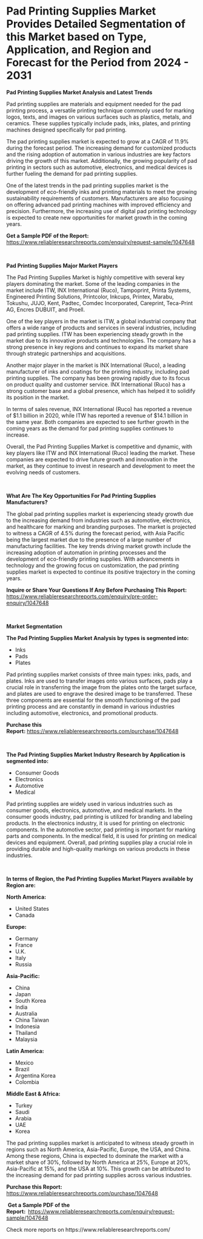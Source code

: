 <p><h1>Pad Printing Supplies Market Provides Detailed Segmentation of this Market based on Type, Application, and Region and Forecast for the Period from 2024 - 2031</h1></p><p><strong>Pad Printing Supplies Market Analysis and Latest Trends</strong></p>
<p><p>Pad printing supplies are materials and equipment needed for the pad printing process, a versatile printing technique commonly used for marking logos, texts, and images on various surfaces such as plastics, metals, and ceramics. These supplies typically include pads, inks, plates, and printing machines designed specifically for pad printing.</p><p>The pad printing supplies market is expected to grow at a CAGR of 11.9% during the forecast period. The increasing demand for customized products and the rising adoption of automation in various industries are key factors driving the growth of this market. Additionally, the growing popularity of pad printing in sectors such as automotive, electronics, and medical devices is further fueling the demand for pad printing supplies.</p><p>One of the latest trends in the pad printing supplies market is the development of eco-friendly inks and printing materials to meet the growing sustainability requirements of customers. Manufacturers are also focusing on offering advanced pad printing machines with improved efficiency and precision. Furthermore, the increasing use of digital pad printing technology is expected to create new opportunities for market growth in the coming years.</p></p>
<p><strong>Get a Sample PDF of the Report:&nbsp;</strong> <a href="https://www.reliableresearchreports.com/enquiry/request-sample/1047648">https://www.reliableresearchreports.com/enquiry/request-sample/1047648</a></p>
<p>&nbsp;</p>
<p><strong>Pad Printing Supplies Major Market Players</strong></p>
<p><p>The Pad Printing Supplies Market is highly competitive with several key players dominating the market. Some of the leading companies in the market include ITW, INX International (Ruco), Tampoprint, Printa Systems, Engineered Printing Solutions, Printcolor, Inkcups, Printex, Marabu, Tokushu, JUJO, Kent, Padtec, Comdec Incorporated, Careprint, Teca-Print AG, Encres DUBUIT, and Proell.</p><p>One of the key players in the market is ITW, a global industrial company that offers a wide range of products and services in several industries, including pad printing supplies. ITW has been experiencing steady growth in the market due to its innovative products and technologies. The company has a strong presence in key regions and continues to expand its market share through strategic partnerships and acquisitions.</p><p>Another major player in the market is INX International (Ruco), a leading manufacturer of inks and coatings for the printing industry, including pad printing supplies. The company has been growing rapidly due to its focus on product quality and customer service. INX International (Ruco) has a strong customer base and a global presence, which has helped it to solidify its position in the market.</p><p>In terms of sales revenue, INX International (Ruco) has reported a revenue of $1.1 billion in 2020, while ITW has reported a revenue of $14.1 billion in the same year. Both companies are expected to see further growth in the coming years as the demand for pad printing supplies continues to increase.</p><p>Overall, the Pad Printing Supplies Market is competitive and dynamic, with key players like ITW and INX International (Ruco) leading the market. These companies are expected to drive future growth and innovation in the market, as they continue to invest in research and development to meet the evolving needs of customers.</p></p>
<p>&nbsp;</p>
<p><strong>What Are The Key Opportunities For Pad Printing Supplies Manufacturers?</strong></p>
<p><p>The global pad printing supplies market is experiencing steady growth due to the increasing demand from industries such as automotive, electronics, and healthcare for marking and branding purposes. The market is projected to witness a CAGR of 4.5% during the forecast period, with Asia Pacific being the largest market due to the presence of a large number of manufacturing facilities. The key trends driving market growth include the increasing adoption of automation in printing processes and the development of eco-friendly printing supplies. With advancements in technology and the growing focus on customization, the pad printing supplies market is expected to continue its positive trajectory in the coming years.</p></p>
<p><strong>Inquire or Share Your Questions If Any Before Purchasing This Report:</strong> <a href="https://www.reliableresearchreports.com/enquiry/pre-order-enquiry/1047648">https://www.reliableresearchreports.com/enquiry/pre-order-enquiry/1047648</a></p>
<p>&nbsp;</p>
<p><strong>Market Segmentation</strong></p>
<p><strong>The Pad Printing Supplies Market Analysis by types is segmented into:</strong></p>
<p><ul><li>Inks</li><li>Pads</li><li>Plates</li></ul></p>
<p><p>Pad printing supplies market consists of three main types: inks, pads, and plates. Inks are used to transfer images onto various surfaces, pads play a crucial role in transferring the image from the plates onto the target surface, and plates are used to engrave the desired image to be transferred. These three components are essential for the smooth functioning of the pad printing process and are constantly in demand in various industries including automotive, electronics, and promotional products.</p></p>
<p><strong>Purchase this Report:&nbsp;</strong><a href="https://www.reliableresearchreports.com/purchase/1047648">https://www.reliableresearchreports.com/purchase/1047648</a></p>
<p>&nbsp;</p>
<p><strong>The Pad Printing Supplies Market Industry Research by Application is segmented into:</strong></p>
<p><ul><li>Consumer Goods</li><li>Electronics</li><li>Automotive</li><li>Medical</li></ul></p>
<p><p>Pad printing supplies are widely used in various industries such as consumer goods, electronics, automotive, and medical markets. In the consumer goods industry, pad printing is utilized for branding and labeling products. In the electronics industry, it is used for printing on electronic components. In the automotive sector, pad printing is important for marking parts and components. In the medical field, it is used for printing on medical devices and equipment. Overall, pad printing supplies play a crucial role in providing durable and high-quality markings on various products in these industries.</p></p>
<p>&nbsp;</p>
<p><strong>In terms of Region, the Pad Printing Supplies Market Players available by Region are:</strong></p>
<p>
    <p> <strong> North America: </strong>
        <ul>
            <li>United States</li>
            <li>Canada</li>
        </ul>
        </p> 
    <p> <strong> Europe: </strong>
        <ul>
            <li>Germany</li>
            <li>France</li>
            <li>U.K.</li>
            <li>Italy</li>
            <li>Russia</li>
        </ul>
        </p> 
    <p> <strong> Asia-Pacific: </strong>
        <ul>
            <li>China</li>
            <li>Japan</li>
            <li>South Korea</li>
            <li>India</li>
            <li>Australia</li>
            <li>China Taiwan</li>
            <li>Indonesia</li>
            <li>Thailand</li>
            <li>Malaysia</li>
        </ul>
        </p> 
    <p> <strong> Latin America: </strong>
        <ul>
            <li>Mexico</li>
            <li>Brazil</li>
            <li>Argentina Korea</li>
            <li>Colombia</li>
        </ul>
        </p> 
    <p> <strong> Middle East & Africa: </strong>
        <ul>
            <li>Turkey</li>
            <li>Saudi</li>
            <li>Arabia</li>
            <li>UAE</li>
            <li>Korea</li>
        </ul>
    </p>
    </p>
<p><p>The pad printing supplies market is anticipated to witness steady growth in regions such as North America, Asia-Pacific, Europe, the USA, and China. Among these regions, China is expected to dominate the market with a market share of 30%, followed by North America at 25%, Europe at 20%, Asia-Pacific at 15%, and the USA at 10%. This growth can be attributed to the increasing demand for pad printing supplies across various industries.</p></p>
<p><strong>Purchase this Report: </strong><a href="https://www.reliableresearchreports.com/purchase/1047648">https://www.reliableresearchreports.com/purchase/1047648</a></p>
<p>&nbsp;<strong>Get a Sample PDF of the Report:&nbsp;&nbsp;</strong><a href="https://www.reliableresearchreports.com/enquiry/request-sample/1047648">https://www.reliableresearchreports.com/enquiry/request-sample/1047648</a></p>
<p><strong></strong></p>
<p>Check more reports on https://www.reliableresearchreports.com/</p>